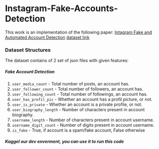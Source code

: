 # Instagram-Fake-Accounts-Detection
This work is an implementation of the following paper: [Intagram Fake and Automated Account Detection](https://arxiv.org/pdf/1910.03090.pdf)
[dataset link](https://github.com/fcakyon/instafake-dataset/tree/master/data/fake-v1.0)

### Dataset Structures

The dataset contains of 2 set of json files with given features:

##### Fake Account Detection
1. `user_media_count` - Total number of posts, an account has.
2. `user_follower_count` - Total number of followers, an account has.
3. `user_following_count` - Total number of followings, an account has.
4. `user_has_profil_pic` - Whether an account has a profil picture, or not.
5. `user_is_private` - Whether an account is a private profile, or not.
6. `user_biography_length` - Number of characters present in account biography.
7. `username_length` - Number of characters present in account username.
8. `username_digit_count` - Number of digits present in account username.
9. `is_fake` - True, if account is a spam/fake account, False otherwise

##### Kaggel our dev enverment, you can use it to run this code
